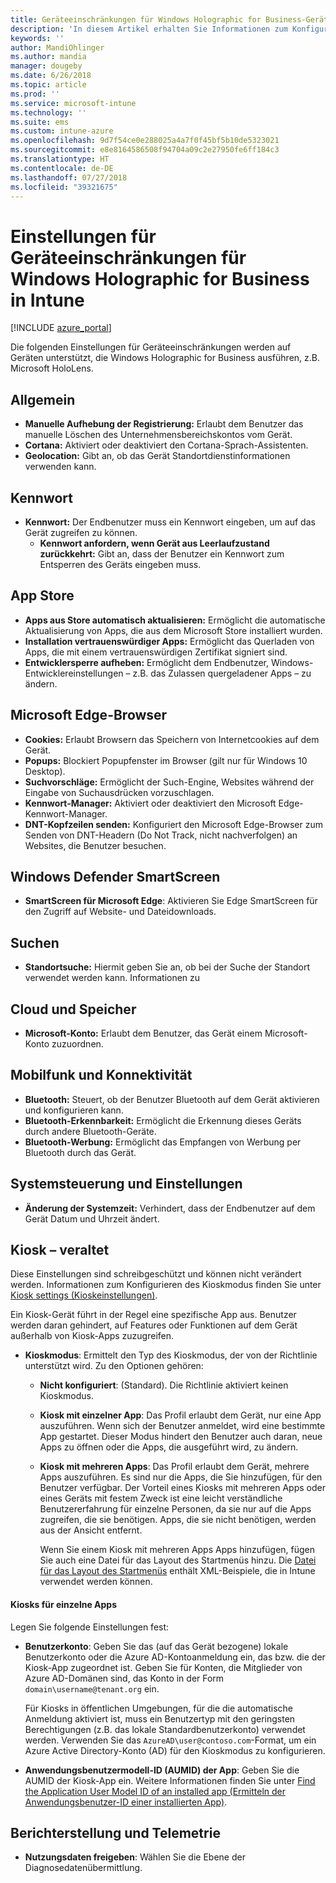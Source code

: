 ```yaml
---
title: Geräteeinschränkungen für Windows Holographic for Business-Geräte in Microsoft Intune Azure | Microsoft-Dokumentation
description: 'In diesem Artikel erhalten Sie Informationen zum Konfigurieren von Einstellungen zur Geräteeinschränkung in Microsoft Intune für Windows Holographic for Business. Die folgenden Aspekte werden behandelt: Aufhebung einer Registrierung, Geolocation, Kennwörter, Installieren von Apps aus dem App Store, Cookies und Popupmenüs in Microsoft Edge, Windows Defender, Suchen, Cloud und Speicher, Bluetooth-Verbindungen, Systemzeit und Benutzerdaten in Azure.'
keywords: ''
author: MandiOhlinger
ms.author: mandia
manager: dougeby
ms.date: 6/26/2018
ms.topic: article
ms.prod: ''
ms.service: microsoft-intune
ms.technology: ''
ms.suite: ems
ms.custom: intune-azure
ms.openlocfilehash: 9d7f54ce0e288025a4a7f0f45bf5b10de5323021
ms.sourcegitcommit: e8e8164586508f94704a09c2e27950fe6ff184c3
ms.translationtype: HT
ms.contentlocale: de-DE
ms.lasthandoff: 07/27/2018
ms.locfileid: "39321675"
---
```

# <a name="device-restriction-settings-for-windows-holographic-for-business-in-intune"></a>Einstellungen für Geräteeinschränkungen für Windows Holographic for Business in Intune

[!INCLUDE [azure_portal](./includes/azure_portal.md)]

Die folgenden Einstellungen für Geräteeinschränkungen werden auf Geräten unterstützt, die Windows Holographic for Business ausführen, z.B. Microsoft HoloLens.

## <a name="general"></a>Allgemein

- **Manuelle Aufhebung der Registrierung:** Erlaubt dem Benutzer das manuelle Löschen des Unternehmensbereichskontos vom Gerät.
- **Cortana:** Aktiviert oder deaktiviert den Cortana-Sprach-Assistenten.
- **Geolocation:** Gibt an, ob das Gerät Standortdienstinformationen verwenden kann.

## <a name="password"></a>Kennwort
-   **Kennwort:** Der Endbenutzer muss ein Kennwort eingeben, um auf das Gerät zugreifen zu können.
    -   **Kennwort anfordern, wenn Gerät aus Leerlaufzustand zurückkehrt:** Gibt an, dass der Benutzer ein Kennwort zum Entsperren des Geräts eingeben muss.

## <a name="app-store"></a>App Store

-   **Apps aus Store automatisch aktualisieren:** Ermöglicht die automatische Aktualisierung von Apps, die aus dem Microsoft Store installiert wurden.
-   **Installation vertrauenswürdiger Apps:** Ermöglicht das Querladen von Apps, die mit einem vertrauenswürdigen Zertifikat signiert sind.
-   **Entwicklersperre aufheben:** Ermöglicht dem Endbenutzer, Windows-Entwicklereinstellungen – z.B. das Zulassen quergeladener Apps – zu ändern.

## <a name="edge-browser"></a>Microsoft Edge-Browser

-   **Cookies:** Erlaubt Browsern das Speichern von Internetcookies auf dem Gerät.
-   **Popups:** Blockiert Popupfenster im Browser (gilt nur für Windows 10 Desktop).
-   
  **Suchvorschläge:** Ermöglicht der Such-Engine, Websites während der Eingabe von Suchausdrücken vorzuschlagen.
-   **Kennwort-Manager:** Aktiviert oder deaktiviert den Microsoft Edge-Kennwort-Manager.
- **DNT-Kopfzeilen senden:** Konfiguriert den Microsoft Edge-Browser zum Senden von DNT-Headern (Do Not Track, nicht nachverfolgen) an Websites, die Benutzer besuchen.

## <a name="windows-defender-smart-screen"></a>Windows Defender SmartScreen

- **SmartScreen für Microsoft Edge**: Aktivieren Sie Edge SmartScreen für den Zugriff auf Website- und Dateidownloads.

## <a name="search"></a>Suchen
- **Standortsuche:** Hiermit geben Sie an, ob bei der Suche der Standort verwendet werden kann. Informationen zu

## <a name="cloud-and-storage"></a>Cloud und Speicher
-   **Microsoft-Konto:** Erlaubt dem Benutzer, das Gerät einem Microsoft-Konto zuzuordnen.

## <a name="cellular-and-connectivity"></a>Mobilfunk und Konnektivität

-   **Bluetooth:** Steuert, ob der Benutzer Bluetooth auf dem Gerät aktivieren und konfigurieren kann.
-   **Bluetooth-Erkennbarkeit:** Ermöglicht die Erkennung dieses Geräts durch andere Bluetooth-Geräte.
-   **Bluetooth-Werbung:** Ermöglicht das Empfangen von Werbung per Bluetooth durch das Gerät.

## <a name="control-panel-and-settings"></a>Systemsteuerung und Einstellungen

- **Änderung der Systemzeit:** Verhindert, dass der Endbenutzer auf dem Gerät Datum und Uhrzeit ändert.

## <a name="kiosk---obsolete"></a>Kiosk – veraltet

Diese Einstellungen sind schreibgeschützt und können nicht verändert werden. Informationen zum Konfigurieren des Kioskmodus finden Sie unter [Kiosk settings (Kioskeinstellungen)](kiosk-settings.md#windows-holographic-for-business).

Ein Kiosk-Gerät führt in der Regel eine spezifische App aus. Benutzer werden daran gehindert, auf Features oder Funktionen auf dem Gerät außerhalb von Kiosk-Apps zuzugreifen.

- **Kioskmodus**: Ermittelt den Typ des Kioskmodus, der von der Richtlinie unterstützt wird. Zu den Optionen gehören:

  - **Nicht konfiguriert**: (Standard). Die Richtlinie aktiviert keinen Kioskmodus. 
  - **Kiosk mit einzelner App**: Das Profil erlaubt dem Gerät, nur eine App auszuführen. Wenn sich der Benutzer anmeldet, wird eine bestimmte App gestartet. Dieser Modus hindert den Benutzer auch daran, neue Apps zu öffnen oder die Apps, die ausgeführt wird, zu ändern.
  - **Kiosk mit mehreren Apps**: Das Profil erlaubt dem Gerät, mehrere Apps auszuführen. Es sind nur die Apps, die Sie hinzufügen, für den Benutzer verfügbar. Der Vorteil eines Kiosks mit mehreren Apps oder eines Geräts mit festem Zweck ist eine leicht verständliche Benutzererfahrung für einzelne Personen, da sie nur auf die Apps zugreifen, die sie benötigen. Apps, die sie nicht benötigen, werden aus der Ansicht entfernt. 
  
    Wenn Sie einem Kiosk mit mehreren Apps Apps hinzufügen, fügen Sie auch eine Datei für das Layout des Startmenüs hinzu. Die [Datei für das Layout des Startmenüs](https://docs.microsoft.com/hololens/hololens-kiosk#start-layout-file-for-intune) enthält XML-Beispiele, die in Intune verwendet werden können. 

#### <a name="single-app-kiosks"></a>Kiosks für einzelne Apps
Legen Sie folgende Einstellungen fest:

- **Benutzerkonto**: Geben Sie das (auf das Gerät bezogene) lokale Benutzerkonto oder die Azure AD-Kontoanmeldung ein, das bzw. die der Kiosk-App zugeordnet ist. Geben Sie für Konten, die Mitglieder von Azure AD-Domänen sind, das Konto in der Form `domain\username@tenant.org` ein. 

    Für Kiosks in öffentlichen Umgebungen, für die die automatische Anmeldung aktiviert ist, muss ein Benutzertyp mit den geringsten Berechtigungen (z.B. das lokale Standardbenutzerkonto) verwendet werden. Verwenden Sie das `AzureAD\user@contoso.com`-Format, um ein Azure Active Directory-Konto (AD) für den Kioskmodus zu konfigurieren.

- **Anwendungsbenutzermodell-ID (AUMID) der App**: Geben Sie die AUMID der Kiosk-App ein. Weitere Informationen finden Sie unter [Find the Application User Model ID of an installed app (Ermitteln der Anwendungsbenutzer-ID einer installierten App)](https://docs.microsoft.com/windows-hardware/customize/enterprise/find-the-application-user-model-id-of-an-installed-app).

## <a name="reporting-and-telemetry"></a>Berichterstellung und Telemetrie

- **Nutzungsdaten freigeben**: Wählen Sie die Ebene der Diagnosedatenübermittlung.

